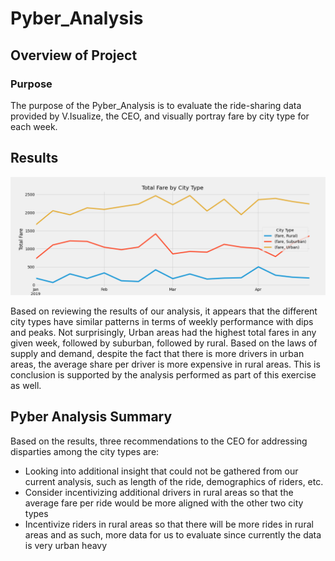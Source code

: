 # Pyber_Analysis

## Overview of Project

### Purpose
The purpose of the Pyber_Analysis is to evaluate the ride-sharing data provided by V.Isualize, the CEO, and visually portray fare by city type for each week. 

## Results

![](Analysis/Total_Fare_By_City_Type.png)

Based on reviewing the results of our analysis, it appears that the different city types have similar patterns in terms of weekly performance with dips and peaks. Not surprisingly, Urban areas had the highest total fares in any given week, followed by suburban, followed by rural. Based on the laws of supply and demand, despite the fact that there is more drivers in urban areas, the average share per driver is more expensive in rural areas. This is conclusion is supported by the analysis performed as part of this exercise as well. 

  
## Pyber Analysis Summary

Based on the results, three recommendations to the CEO for addressing disparties among the city types are: 
  * Looking into additional insight that could not be gathered from our current analysis, such as length of the ride, demographics of riders, etc. 
  * Consider incentivizing additional drivers in rural areas so that the average fare per ride would be more aligned with the other two city types
  * Incentivize riders in rural areas so that there will be more rides in rural areas and as such, more data for us to evaluate since currently the data is very urban heavy 
